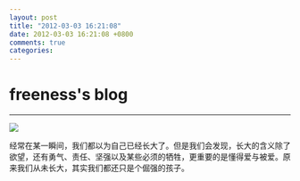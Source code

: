 ```yaml
---
layout: post
title: "2012-03-03 16:21:08"
date: 2012-03-03 16:21:08 +0800
comments: true
categories: 
---
```


# freeness's blog

----------

![](http://okqmqrbgo.bkt.clouddn.com/201203031621081.jpg)

>
经常在某一瞬间，我们都以为自己已经长大了。但是我们会发现，长大的含义除了欲望，还有勇气、责任、坚强以及某些必须的牺牲，更重要的是懂得爱与被爱。原来我们从未长大，其实我们都还只是个倔强的孩子。